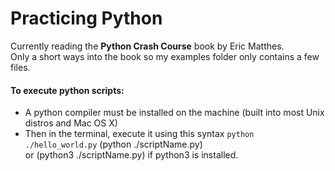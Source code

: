 # Practicing Python  

Currently reading the **Python Crash Course** book by Eric Matthes.  
Only a short ways into the book so my examples folder only contains a few files.  

#### To execute python scripts:  
- A python compiler must be installed on the machine (built into most Unix distros and Mac OS X)  
- Then in the terminal, execute it using this syntax `python ./hello_world.py`  (python ./scriptName.py)   
or (python3 ./scriptName.py) if python3 is installed.
